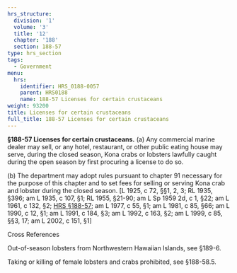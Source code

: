 ```yaml
---
hrs_structure:
  division: '1'
  volume: '3'
  title: '12'
  chapter: '188'
  section: 188-57
type: hrs_section
tags:
  - Government
menu:
  hrs:
    identifier: HRS_0188-0057
    parent: HRS0188
    name: 188-57 Licenses for certain crustaceans
weight: 93200
title: Licenses for certain crustaceans
full_title: 188-57 Licenses for certain crustaceans
---
```

**§188-57 Licenses for certain crustaceans.** (a) Any commercial marine dealer may sell, or any hotel, restaurant, or other public eating house may serve, during the closed season, Kona crabs or lobsters lawfully caught during the open season by first procuring a license to do so.

(b) The department may adopt rules pursuant to chapter 91 necessary for the purpose of this chapter and to set fees for selling or serving Kona crab and lobster during the closed season. [L 1925, c 72, §§1, 2, 3; RL 1935, §396; am L 1935, c 107, §1; RL 1955, §21-90; am L Sp 1959 2d, c 1, §22; am L 1961, c 132, §2; [HRS §188-57](/title-12/chapter-188/section-188-57/); am L 1977, c 55, §1; am L 1981, c 85, §66; am L 1990, c 12, §1; am L 1991, c 184, §3; am L 1992, c 163, §2; am L 1999, c 85, §§3, 17; am L 2002, c 151, §1]

Cross References

Out-of-season lobsters from Northwestern Hawaiian Islands, see §189-6.

Taking or killing of female lobsters and crabs prohibited, see §188-58.5.